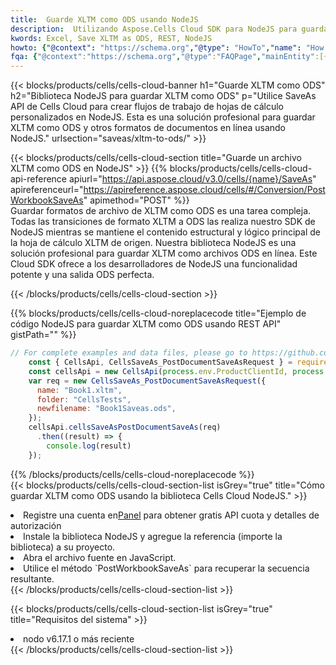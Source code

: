 ```yaml
---
title:  Guarde XLTM como ODS usando NodeJS
description:  Utilizando Aspose.Cells Cloud SDK para NodeJS para guardar el archivo en formato XLTM como archivo en formato ODS.
kwords: Excel, Save XLTM as ODS, REST, NodeJS
howto: {"@context": "https://schema.org","@type": "HowTo","name": "How to save XLTM as ODS using the Cells Cloud NodeJS library.","description": "How to save XLTM as ODS using the Cells Cloud NodeJS library.","image": {"@type": "ImageObject"},"url": "/nodejs/saveas/xltm-to-ods/","step": [{ "@type": "HowToStep","name": "How to save XLTM as ODS using the Cells Cloud NodeJS library. step 1", "image": {"@type": "ImageObject",},"url": "/nodejs/saveas/xltm-to-ods/","text": "Register an account at <a href='https://dashboard.aspose.cloud/'>Dashboard</a> to get free API quota & authorization details",},{ "@type": "HowToStep","name": "How to save XLTM as ODS using the Cells Cloud NodeJS library. step 1", "image": {"@type": "ImageObject",},"url": "/nodejs/saveas/xltm-to-ods/","text": "Install NodeJS library and add the reference (import the library) to your project.",},{ "@type": "HowToStep","name": "How to save XLTM as ODS using the Cells Cloud NodeJS library. step 1", "image": {"@type": "ImageObject",},"url": "/nodejs/saveas/xltm-to-ods/","text": "Open the source file in JavaScript.",},{ "@type": "HowToStep","name": "How to save XLTM as ODS using the Cells Cloud NodeJS library. step 1", "image": {"@type": "ImageObject",},"url": "/nodejs/saveas/xltm-to-ods/","text": "Use the `PostWorkbookSaveAs` method to retrieve the resulting stream.",}, ],"supply": {"@type": "HowToSupply","name": "document"},"tool": [{"@type": "HowToTool","name": "Visual Studio, Visual Studio Code, WebStorm"},{"@type": "HowToTool","name": "Aspose Cells"}],"totalTime": "PT6M"}
fqa: {"@context":"https://schema.org","@type":"FAQPage","mainEntity":[{"@type":"Question","name":"Why save file as other formats file in C# using REST API?","acceptedAnswer":{"@type":"Answer","text":"Documents are encoded in many ways, and some files may be incompatible with the software you use. To open and read such files, just save them as appropriate file formats.<br/><ol><li>Install .NET SDK and add the reference (import the library) to your project.</li><li>Open the source file in C# using REST API.</li><li>Call the PostWorkbookSaveAsRequest() method, passing an output filename with required extension.</li><li>Get the result of save as a separate file.</li></ol>"}},{"@type":"Question","name":"What file formats can I save as with your C# library?","acceptedAnswer":{"@type":"Answer","text":"We support a variety of file formats for conversion using .NET library, including XLSX, Excel, xls , PDF, CSV, HTML, Markdown, XML, PNG, JPG, TIFF, Json, TXT and many more."}},{"@type":"Question","name":"What is the maximum allowed file size for conversion using this .NET library?","acceptedAnswer":{"@type":"Answer","text":"There are no file size limits for format conversions using .NET library."}}]}
---
```

{{< blocks/products/cells/cells-cloud-banner h1="Guarde XLTM como ODS" h2="Biblioteca NodeJS para guardar XLTM como ODS" p="Utilice SaveAs API de Cells Cloud para crear flujos de trabajo de hojas de cálculo personalizados en NodeJS. Esta es una solución profesional para guardar XLTM como ODS y otros formatos de documentos en línea usando NodeJS." urlsection="saveas/xltm-to-ods/" >}}

{{< blocks/products/cells/cells-cloud-section title="Guarde un archivo XLTM como ODS en NodeJS" >}}
{{% blocks/products/cells/cells-cloud-api-reference apiurl="https://api.aspose.cloud/v3.0/cells/{name}/SaveAs" apireferenceurl="https://apireference.aspose.cloud/cells/#/Conversion/PostWorkbookSaveAs" apimethod="POST" %}}
<br/>
Guardar formatos de archivo de XLTM como ODS es una tarea compleja. Todas las transiciones de formato XLTM a ODS las realiza nuestro SDK de NodeJS mientras se mantiene el contenido estructural y lógico principal de la hoja de cálculo XLTM de origen. Nuestra biblioteca NodeJS es una solución profesional para guardar XLTM como archivos ODS en línea. Este Cloud SDK ofrece a los desarrolladores de NodeJS una funcionalidad potente y una salida ODS perfecta.

{{< /blocks/products/cells/cells-cloud-section >}}

{{% blocks/products/cells/cells-cloud-noreplacecode title="Ejemplo de código NodeJS para guardar XLTM como ODS usando REST API" gistPath="" %}}
  
```js
// For complete examples and data files, please go to https://github.com/aspose-cells-cloud/aspose-cells-cloud-node/
    const { CellsApi, CellsSaveAs_PostDocumentSaveAsRequest } = require("asposecellscloud");
    const cellsApi = new CellsApi(process.env.ProductClientId, process.env.ProductClientSecret);
    var req = new CellsSaveAs_PostDocumentSaveAsRequest({
      name: "Book1.xltm",
      folder: "CellsTests",
      newfilename: "Book1Saveas.ods",
    });
    cellsApi.cellsSaveAsPostDocumentSaveAs(req)
      .then((result) => {
        console.log(result)
    });
```
  
{{% /blocks/products/cells/cells-cloud-noreplacecode %}}
<br/>
{{< blocks/products/cells/cells-cloud-section-list isGrey="true" title="Cómo guardar XLTM como ODS usando la biblioteca Cells Cloud NodeJS." >}}
<li> Registre una cuenta en<a href="https://dashboard.aspose.cloud/">Panel</a> para obtener gratis API cuota y detalles de autorización</li>
<li>Instale la biblioteca NodeJS y agregue la referencia (importe la biblioteca) a su proyecto.</li>
<li>Abra el archivo fuente en JavaScript.</li>
<li>Utilice el método `PostWorkbookSaveAs` para recuperar la secuencia resultante.</li>
{{< /blocks/products/cells/cells-cloud-section-list >}}

{{< blocks/products/cells/cells-cloud-section-list isGrey="true" title="Requisitos del sistema" >}}
<li>nodo v6.17.1 o más reciente</li>
{{< /blocks/products/cells/cells-cloud-section-list >}}
